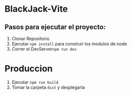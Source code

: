 # BlackJack-Vite

## Pasos para ejecutar el proyecto:
1. Clonar Repositorio
2. Ejecutar ```npm install``` para construir los modulos de node
3. Correr el DevServer```npm run dev```

# Produccion

1. Ejecutar ```npm run build```
2. Tomar la carpeta ```dist``` y desplegarla
